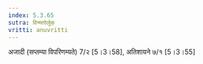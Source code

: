 ```yaml
---
index: 5.3.65
sutra: विन्मतोर्लुक्
vritti: anuvritti
---
```


अजादी (सप्तम्या विपरिणम्यते) 7/२ [5।3।58],  अतिशायने ७/१ [5।3।55]